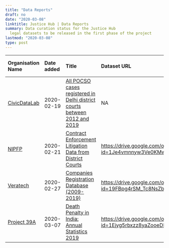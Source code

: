 ```yaml
---
title: "Data Reports"
draft: no
date: "2020-03-08"
linktitle: Justice Hub | Data Reports
summary: Data curation status for the Justice Hub
  legal datasets to be released in the first phase of the project
lastmod: "2020-03-08"
type: post
---
```

<table>
 <thead>
  <tr>
   <th style="text-align:left;"> Organisation Name </th>
   <th style="text-align:left;"> Date added </th>
   <th style="text-align:left;"> Title </th>
   <th style="text-align:left;"> Dataset URL </th>
   <th style="text-align:left;"> Dataset issue report </th>
   <th style="text-align:left;"> Data Issue Status </th>
  </tr>
 </thead>
<tbody>
  <tr>
   <td style="text-align:left;"> <a href="../data-curation/civicdatalab" style="     " >CivicDataLab</a> </td>
   <td style="text-align:left;"> 2020-02-19 </td>
   <td style="text-align:left;"> <a href="../data-curation/civicdatalab/All-POCSO-cases-registered-in-Delhi-district-courts-between-2012-and-2019" style="     " >All POCSO cases registered in Delhi district courts between 2012 and 2019</a> </td>
   <td style="text-align:left;"> NA </td>
   <td style="text-align:left;"> NA </td>
   <td style="text-align:left;"> NA </td>
  </tr>
  <tr>
   <td style="text-align:left;"> <a href="../data-curation/nipfp" style="     " >NIPFP</a> </td>
   <td style="text-align:left;"> 2020-02-21 </td>
   <td style="text-align:left;"> <a href="../data-curation/nipfp/Contract-Enforcement-Litigation-Data-from-District-Courts" style="     " >Contract Enforcement Litigation Data from District Courts</a> </td>
   <td style="text-align:left;"> <a href="https://drive.google.com/open?id=1Je4vmnnyw3Ve0KMwVbQAl6qnZR38GWZO" style="     " >https://drive.google.com/open?id=1Je4vmnnyw3Ve0KMwVbQAl6qnZR38GWZO</a> </td>
   <td style="text-align:left;"> <a href="https://github.com/justicehub-in/justice-hub-docs/issues/7" style="     " >https://github.com/justicehub-in/justice-hub-docs/issues/7</a> </td>
   <td style="text-align:left;"> Open </td>
  </tr>
  <tr>
   <td style="text-align:left;"> <a href="../data-curation/veratechIN" style="     " >Veratech</a> </td>
   <td style="text-align:left;"> 2020-02-27 </td>
   <td style="text-align:left;"> <a href="../data-curation/veratechin/Companies-Registration-Database-2009-2019" style="     " >Companies Registration Database (2009-2019)</a> </td>
   <td style="text-align:left;"> <a href="https://drive.google.com/open?id=19FBpg4rSM_Tc8NsZbHG_DiR5hdfLAOiC" style="     " >https://drive.google.com/open?id=19FBpg4rSM_Tc8NsZbHG_DiR5hdfLAOiC</a> </td>
   <td style="text-align:left;"> <a href="https://github.com/justicehub-in/justice-hub-docs/issues/6" style="     " >https://github.com/justicehub-in/justice-hub-docs/issues/6</a> </td>
   <td style="text-align:left;"> Open </td>
  </tr>
  <tr>
   <td style="text-align:left;"> <a href="../data-curation/project39a" style="     " >Project 39A</a> </td>
   <td style="text-align:left;"> 2020-03-07 </td>
   <td style="text-align:left;"> <a href="../data-curation/project39a/Death-Penalty-in-India:-Annual-Statistics-2019" style="     " >Death Penalty in India: Annual Statistics 2019</a> </td>
   <td style="text-align:left;"> <a href="https://drive.google.com/open?id=1Ejyg5rbxzz8yaZooeDEzzPEH6MalLup_" style="     " >https://drive.google.com/open?id=1Ejyg5rbxzz8yaZooeDEzzPEH6MalLup_</a> </td>
   <td style="text-align:left;"> <a href="https://github.com/justicehub-in/justice-hub-docs/issues/14" style="     " >https://github.com/justicehub-in/justice-hub-docs/issues/14</a> </td>
   <td style="text-align:left;"> Open </td>
  </tr>
</tbody>
</table>
